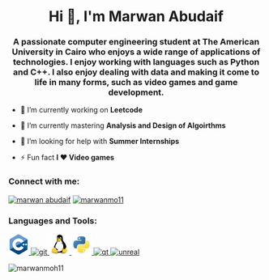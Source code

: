 <h1 align="center">Hi 👋, I'm Marwan Abudaif</h1>
<h3 align="center">A passionate computer engineering student at The American University in Cairo who enjoys a wide range of applications of technologies. I enjoy working with languages such as Python and C++. I also enjoy dealing with data and making it come to life in many forms, such as video games and game development.</h3>

- 🔭 I’m currently working on **Leetcode**

- 🌱 I’m currently mastering **Analysis and Design of Algoirthms**

- 🤝 I’m looking for help with **Summer Internships**

- ⚡ Fun fact **I ❤️ Video games**

<h3 align="left">Connect with me:</h3>
<p align="left">
<a href="https://www.linkedin.com/in/marwan-abudaif-088567283?jobid=1234&lipi=urn%3Ali%3Apage%3Ad_jobs_easyapply_pdfgenresume%3BLhbULkH0RKGzK8bl2mk68A%3D%3D&licu=urn%3Ali%3Acontrol%3Ad_jobs_easyapply_pdfgenresume-v02_profile" target="blank"><img align="center" src="https://raw.githubusercontent.com/rahuldkjain/github-profile-readme-generator/master/src/images/icons/Social/linked-in-alt.svg" alt="marwan abudaif" height="30" width="40" /></a>
<a href="https://www.leetcode.com/marwanmo11" target="blank"><img align="center" src="https://raw.githubusercontent.com/rahuldkjain/github-profile-readme-generator/master/src/images/icons/Social/leet-code.svg" alt="marwanmo11" height="30" width="40" /></a>
</p>

<h3 align="left">Languages and Tools:</h3>
<p align="left"> <a href="https://www.w3schools.com/cpp/" target="_blank" rel="noreferrer"> <img src="https://raw.githubusercontent.com/devicons/devicon/master/icons/cplusplus/cplusplus-original.svg" alt="cplusplus" width="40" height="40"/> </a> <a href="https://git-scm.com/" target="_blank" rel="noreferrer"> <img src="https://www.vectorlogo.zone/logos/git-scm/git-scm-icon.svg" alt="git" width="40" height="40"/> </a> <a href="https://www.linux.org/" target="_blank" rel="noreferrer"> <img src="https://raw.githubusercontent.com/devicons/devicon/master/icons/linux/linux-original.svg" alt="linux" width="40" height="40"/> </a> <a href="https://www.python.org" target="_blank" rel="noreferrer"> <img src="https://raw.githubusercontent.com/devicons/devicon/master/icons/python/python-original.svg" alt="python" width="40" height="40"/> </a> <a href="https://www.qt.io/" target="_blank" rel="noreferrer"> <img src="https://upload.wikimedia.org/wikipedia/commons/0/0b/Qt_logo_2016.svg" alt="qt" width="40" height="40"/> </a> <a href="https://unrealengine.com/" target="_blank" rel="noreferrer"> <img src="https://raw.githubusercontent.com/kenangundogan/fontisto/036b7eca71aab1bef8e6a0518f7329f13ed62f6b/icons/svg/brand/unreal-engine.svg" alt="unreal" width="40" height="40"/> </a> </p>

<p><img align="center" src="https://github-readme-stats.vercel.app/api/top-langs?username=marwanmoh11&show_icons=true&locale=en&layout=compact" alt="marwanmoh11" /></p>
